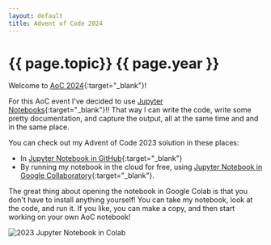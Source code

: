 ```yaml
---
layout: default
title: Advent of Code 2024
---
```

# {{ page.topic}} {{ page.year }}

Welcome to [AoC 2024](https://adventofcode.com/2024){:target="_blank"}!

For this AoC event I've decided to use [Jupyter Notebooks](/python/jupyter-notebooks){:target="_blank"}!!  That way I can write the code, write some pretty documentation, and capture the output, all at the same time and and in the same place.

You can check out my Advent of Code 2023 solution in these places:
- In [Jupyter Notebook in GitHub](https://github.com/derailed-dash/Advent-of-Code/blob/master/src/AoC_2024/Dazbo's_Advent_of_Code_2024.ipynb){:target="_blank"}
- By running my notebook in the cloud for free, using [Jupyter Notebook in Google Collaboratory](https://colab.research.google.com/github/derailed-dash/Advent-of-Code/blob/master/src/AoC_2023/Dazbo's_Advent_of_Code_2024.ipynb){:target="_blank"}.

The great thing about opening the notebook in Google Colab is that you don't have to install anything yourself!  You can take my notebook, look at the code, and run it. If you like, you can make a copy, and then start working on your own AoC notebook!

![2023 Jupyter Notebook in Colab](/assets/images/2017-jn-in-colab.png)
